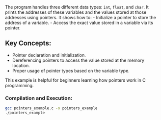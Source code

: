 The program handles three different data types: `int`, `float`, and `char`. It prints the addresses of these variables and the values stored at those addresses using pointers.
It shows how to: - Initialize a pointer to store the address of a variable. - Access the exact value stored in a variable via its pointer.

## Key Concepts:
- Pointer declaration and initialization.
- Dereferencing pointers to access the value stored at the memory location.
- Proper usage of pointer types based on the variable type.

This example is helpful for beginners learning how pointers work in C programming.

### Compilation and Execution:
```bash
gcc pointers_example.c -o pointers_example
./pointers_example

